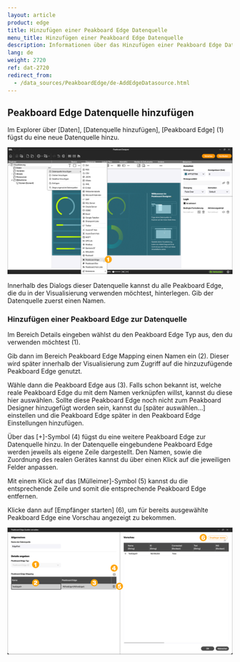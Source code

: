 ```yaml
---
layout: article
product: edge
title: Hinzufügen einer Peakboard Edge Datenquelle
menu_title: Hinzufügen einer Peakboard Edge Datenquelle
description: Informationen über das Hinzufügen einer Peakboard Edge Datenquelle
lang: de
weight: 2720
ref: dat-2720
redirect_from:
  - /data_sources/PeakboardEdge/de-AddEdgeDatasource.html
---
```


## Peakboard Edge Datenquelle hinzufügen

Im Explorer über [Daten], [Datenquelle hinzufügen], [Peakboard Edge] (1) fügst du eine neue Datenquelle hinzu.

![Peakboard Edge Datenquelle](/assets/images/data-sources/peakboard-edge/de_edge-add_01.png)

Innerhalb des Dialogs dieser Datenquelle kannst du alle Peakboard Edge, die du in der Visualisierung verwenden möchtest, hinterlegen. Gib der Datenquelle zuerst einen Namen.

### Hinzufügen einer Peakboard Edge zur Datenquelle

Im Bereich Details eingeben wählst du den Peakboard Edge Typ aus, den du verwenden möchtest (1).

Gib dann im Bereich Peakboard Edge Mapping einen Namen ein (2). Dieser wird später innerhalb der Visualisierung zum Zugriff auf die hinzuzufügende Peakboard Edge genutzt.

Wähle dann die Peakboard Edge aus (3). Falls schon bekannt ist, welche reale Peakboard Edge du mit dem Namen verknüpfen willst, kannst du diese hier auswählen. Sollte diese Peakboard Edge noch nicht zum Peakboard Designer hinzugefügt worden sein, kannst du [später auswählen...] einstellen und die Peakboard Edge später in den Peakboard Edge Einstellungen hinzufügen.

Über das [+]-Symbol (4) fügst du eine weitere Peakboard Edge zur Datenquelle hinzu.
In der Datenquelle eingebundene Peakboard Edge werden jeweils als eigene Zeile dargestellt. Den Namen, sowie die Zuordnung des realen Gerätes kannst du über einen Klick  auf die jeweiligen Felder anpassen.

Mit einem Klick auf das [Mülleimer]-Symbol (5) kannst du die entsprechende Zeile und somit die entsprechende Peakboard Edge entfernen.

Klicke dann auf [Empfänger starten] (6), um für bereits ausgewählte Peakboard Edge eine Vorschau angezeigt zu bekommen.

![Peakboard Edge Datenquelle](/assets/images/data-sources/peakboard-edge/de_edge-add_02.png)
